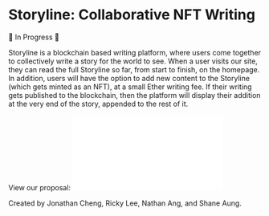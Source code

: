 # Storyline: Collaborative NFT Writing

🚧 In Progress 🚧 

Storyline is a blockchain based writing platform, where users come together to collectively write a story for the world to see. When a user visits our site, they can read the full Storyline so far, from start to finish, on the homepage. In addition, users will have the option to add new content to the Storyline (which gets minted as an NFT), at a small Ether writing fee. If their writing gets published to the blockchain, then the platform will display their addition at the very end of the story, appended to the rest of it.

View our proposal: ![Proposal](docs/storyline_proposal.pdf)

Created by Jonathan Cheng, Ricky Lee, Nathan Ang, and Shane Aung.